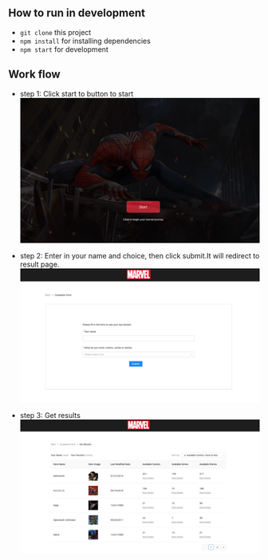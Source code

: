 ## How to run in development
* `git clone` this project
* `npm install` for installing dependencies
* `npm start` for development

## Work flow
- step 1: 
Click start to button to start
![image](https://github.com/SeeinWang/Marvel-heroes/blob/main/public/image/page1.jpeg)

- step 2:
Enter in your name and choice, then click submit.It will redirect to result page.
![image](https://github.com/SeeinWang/Marvel-heroes/blob/main/public/image/page2.jpeg)

- step 3:
Get results
![image](https://github.com/SeeinWang/Marvel-heroes/blob/main/public/image/page3.jpeg)


